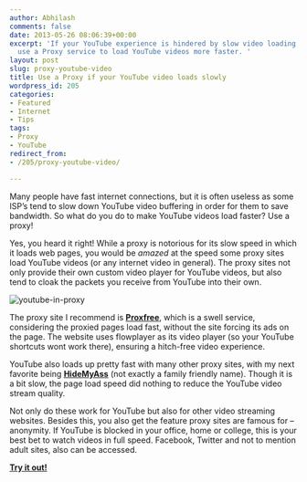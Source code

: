 ```yaml
---
author: Abhilash
comments: false
date: 2013-05-26 08:06:39+00:00
excerpt: 'If your YouTube experience is hindered by slow video loading, then you can
  use a Proxy service to load YouTube videos more faster. '
layout: post
slug: proxy-youtube-video
title: Use a Proxy if your YouTube video loads slowly
wordpress_id: 205
categories:
- Featured
- Internet
- Tips
tags:
- Proxy
- YouTube
redirect_from:
- /205/proxy-youtube-video/

---
```


Many people have fast internet connections, but it is often useless as some ISP’s tend to slow down YouTube video buffering in order for them to save bandwidth. So what do you do to make YouTube videos load faster? Use a proxy!

Yes, you heard it right! While a proxy is notorious for its slow speed in which it loads web pages, you would be _amazed_ at the speed some proxy sites load YouTube videos (or any internet video in general). The proxy sites not only provide their own custom video player for YouTube videos, but also tend to cloak the packets you receive from YouTube into their own.

![youtube-in-proxy](https://techcovered.github.io/images/youtube-in-proxy.png)

The proxy site I recommend is **[Proxfree](http://www.proxfree.com/)**, which is a swell service, considering the proxied pages load fast, without the site forcing its ads on the page. The website uses flowplayer as its video player (so your YouTube shortcuts wont work there), ensuring a hitch-free video experience.

YouTube also loads up pretty fast with many other proxy sites, with my next favorite being **[HideMyAss](http://hidemyass.com/)** (not exactly a family friendly name). Though it is a bit slow, the page load speed did nothing to reduce the YouTube video stream quality.

Not only do these work for YouTube but also for other video streaming websites. Besides this, you also get the feature proxy sites are famous for – anonymity. If YouTube is blocked in your office, home or college, this is your best bet to watch videos in full speed. Facebook, Twitter and not to mention adult sites, also can be accessed.

**[Try it out!](http://nl.proxfree.com/permalink.php?url=yx%2BhnYCyg4s24iThgBXg7eD%2BgixM%2BhdmOP7qE3TZgUO9%2F%2FnzfEnLmEumEhyBzlqe4Z4DMeIKBqaN4nxrJ5N2FQ%3D%3D&bit=1)**
